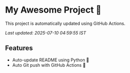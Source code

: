 # My Awesome Project 🚀

This project is automatically updated using GitHub Actions.

_Last updated: 2025-07-10 04:59:55 IST_

## Features
- Auto-update README using Python 🐍
- Auto Git push with GitHub Actions 🤖
